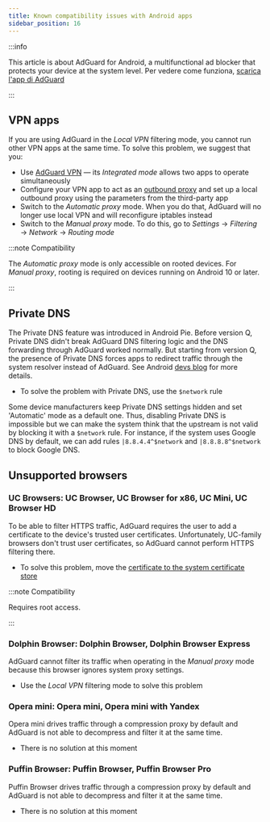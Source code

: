 ```yaml
---
title: Known compatibility issues with Android apps
sidebar_position: 16
---
```


:::info

This article is about AdGuard for Android, a multifunctional ad blocker that protects your device at the system level. Per vedere come funziona, [scarica l'app di AdGuard](https://agrd.io/download-kb-adblock)

:::

## VPN apps

If you are using AdGuard in the *Local VPN* filtering mode, you cannot run other VPN apps at the same time. To solve this problem, we suggest that you:

- Use [AdGuard VPN](https://adguard-vpn.com/welcome.html) — its *Integrated mode* allows two apps to operate simultaneously
- Configure your VPN app to act as an [outbound proxy](../solving-problems/outbound-proxy.md) and set up a local outbound proxy using the parameters from the third-party app
- Switch to the *Automatic proxy* mode. When you do that, AdGuard will no longer use local VPN and will reconfigure iptables instead
- Switch to the *Manual proxy* mode. To do this, go to *Settings* → *Filtering* → *Network* → *Routing mode*

:::note Compatibility

The *Automatic proxy* mode is only accessible on rooted devices. For *Manual proxy*, rooting is required on devices running on Android 10 or later.

:::

## Private DNS

The Private DNS feature was introduced in Android Pie. Before version Q, Private DNS didn't break AdGuard DNS filtering logic and the DNS forwarding through AdGuard worked normally. But starting from version Q, the presence of Private DNS forces apps to redirect traffic through the system resolver instead of AdGuard. See Android [devs blog](https://android-developers.googleblog.com/2018/04/dns-over-tls-support-in-android-p.html) for more details.

- To solve the problem with Private DNS, use the `$network` rule

Some device manufacturers keep Private DNS settings hidden and set 'Automatic' mode as a default one. Thus, disabling Private DNS is impossible but we can make the system think that the upstream is not valid by blocking it with a `$network` rule. For instance, if the system uses Google DNS by default, we can add rules `|8.8.4.4^$network` and `|8.8.8.8^$network` to block Google DNS.

## Unsupported browsers

### UC Browsers: UC Browser, UC Browser for x86, UC Mini, UC Browser HD

To be able to filter HTTPS traffic, AdGuard requires the user to add a certificate to the device's trusted user certificates. Unfortunately, UC-family browsers don't trust user certificates, so AdGuard cannot perform HTTPS filtering there.

- To solve this problem, move the [certificate to the system certificate store](../solving-problems/https-certificate-for-rooted.md/)

:::note Compatibility

Requires root access.

:::

### Dolphin Browser: Dolphin Browser, Dolphin Browser Express

AdGuard cannot filter its traffic when operating in the *Manual proxy* mode because this browser ignores system proxy settings.

- Use the *Local VPN* filtering mode to solve this problem

### Opera mini: Opera mini, Opera mini with Yandex

Opera mini drives traffic through a compression proxy by default and AdGuard is not able to decompress and filter it at the same time.

- There is no solution at this moment

### Puffin Browser: Puffin Browser, Puffin Browser Pro

Puffin Browser drives traffic through a compression proxy by default and AdGuard is not able to decompress and filter it at the same time.

- There is no solution at this moment
